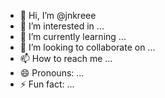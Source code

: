 - 👋 Hi, I’m @jnkreee
- 👀 I’m interested in ...
- 🌱 I’m currently learning ...
- 💞️ I’m looking to collaborate on ...
- 📫 How to reach me ...
- 😄 Pronouns: ...
- ⚡ Fun fact: ...

<!---
jnkreee/jnkreee is a ✨ special ✨ repository because its `README.md` (this file) appears on your GitHub profile.
You can click the Preview link to take a look at your changes.
--->
